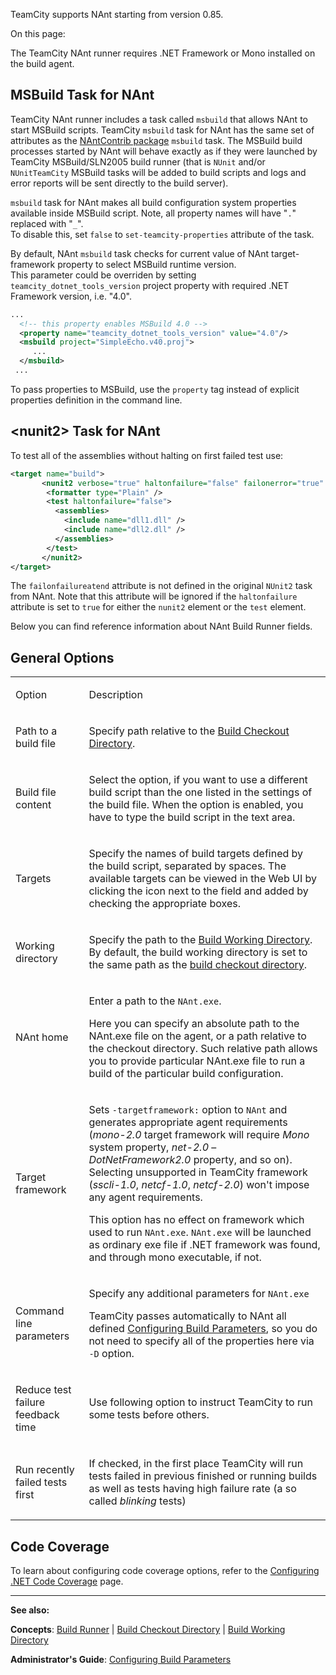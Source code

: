 [//]: # (title: NAnt)
[//]: # (auxiliary-id: NAnt)
TeamCity supports NAnt starting from version 0.85.

On this page:

<tag-list of="chapter" mode="tree" depth="4"/>

<note>

The TeamCity NAnt runner requires .NET Framework or Mono installed on the build agent.
</note>

## MSBuild Task for NAnt


TeamCity NAnt runner includes a task called `msbuild` that allows NAnt to start MSBuild scripts. TeamCity `msbuild` task for NAnt has the same set of attributes as the [NAntContrib package](http://nantcontrib.sourceforge.net) `msbuild` task. The MSBuild build processes started by NAnt will behave exactly as if they were launched by TeamCity MSBuild/SLN2005 build runner (that is `NUnit` and/or `NUnitTeamCity` MSBuild tasks will be added to build scripts and logs and error reports will be sent directly to the build server).


<note>

`msbuild` task for NAnt makes all build configuration system properties available inside MSBuild script. Note, all property names will have "`.`" replaced with "`_`".   
To disable this, set `false` to `set-teamcity-properties` attribute of the task.
</note>



By default, NAnt `msbuild` task checks for current value of NAnt target\-framework property to select MSBuild runtime version.  
This parameter could be overriden by setting `teamcity_dotnet_tools_version` project property with required .NET Framework version, i.e. "4.0".


```XML
...
  <!-- this property enables MSBuild 4.0 -->
  <property name="teamcity_dotnet_tools_version" value="4.0"/>
  <msbuild project="SimpleEcho.v40.proj">
     ...
  </msbuild>
 ...

```



<note>

To pass properties to MSBuild, use the `property` tag instead of explicit properties definition in the command line.
</note>



## &lt;nunit2&gt; Task for NAnt

To test all of the assemblies without halting on first failed test use:

```XML
<target name="build">
       <nunit2 verbose="true" haltonfailure="false" failonerror="true" failonfailureatend="true">
        <formatter type="Plain" />
        <test haltonfailure="false">
          <assemblies>
            <include name="dll1.dll" />
            <include name="dll2.dll" />
          </assemblies>
        </test>
       </nunit2>
</target>

```


<note>

The `failonfailureatend` attribute is not defined in the original `NUnit2` task from NAnt. Note that this attribute will be ignored if the `haltonfailure` attribute is set to `true` for either the `nunit2` element or the `test` element.
</note>



Below you can find reference information about NAnt Build Runner fields.



## General Options



<table>
<tr>


<td>

Option 


</td>


<td>

Description 


</td>
</tr>
<tr>


<td>

Path to a build file 


</td>


<td>

Specify path relative to the [Build Checkout Directory](build-checkout-directory.md). 



</td>
</tr>
<tr>


<td>

Build file content 


</td>


<td>

Select the option, if you want to use a different build script than the one listed in the settings of the build file. When the option is enabled, you have to type the build script in the text area.  


</td>
</tr>
<tr>


<td>

Targets 


</td>


<td>

Specify the names of build targets defined by the build script, separated by spaces. The available targets can be viewed in the Web UI by clicking the icon next to the field and added by checking the appropriate boxes.


</td>
</tr>
<tr>


<td>

Working directory 


</td>


<td>

Specify the path to the [Build Working Directory](build-working-directory.md). By default, the build working directory is set to the same path as the [build checkout directory](build-checkout-directory.md). 


</td>
</tr>
<tr>


<td>

 NAnt home 


</td>


<td>

Enter a path to the `NAnt.exe`. 


<tip>

Here you can specify an absolute path to the NAnt.exe file on the agent, or a path relative to the checkout directory. Such relative path allows you to provide particular NAnt.exe file to run a build of the particular build configuration.
</tip>



</td>
</tr>
<tr>


<td>

Target framework 


</td>


<td>

Sets `-targetframework:` option to `NAnt` and generates appropriate agent requirements (_mono\-2.0_ target framework will require _Mono_ system property, _net\-2.0_ – _DotNetFramework2.0_ property, and so on). Selecting unsupported in TeamCity framework (_sscli\-1.0_, _netcf\-1.0_, _netcf\-2.0_) won't impose any agent requirements. 


<warning>

This option has no effect on framework which used to run `NAnt.exe`. `NAnt.exe` will be launched as ordinary exe file if .NET framework was found, and through mono executable, if not.
</warning>



</td>
</tr>
<tr>


<td>

Command line parameters 


</td>


<td>

Specify any additional parameters for `NAnt.exe` 


<tip>

TeamCity passes automatically to NAnt all defined [Configuring Build Parameters](configuring-build-parameters.md), so you do not need to specify all of the properties here via  `-D` option.
</tip>



</td>
</tr>
<tr>


<td>

Reduce test failure feedback time 


</td>


<td>

Use following option to instruct TeamCity to run some tests before others. 


</td>
</tr>
<tr>


<td>

Run recently failed tests first 


</td>


<td>

If checked, in the first place TeamCity will run tests failed in previous finished or running builds as well as tests having high failure rate (a so called _blinking_ tests) 


</td>
</tr>
</table>


## Code Coverage



To learn about configuring code coverage options, refer to the [Configuring .NET Code Coverage](configuring-.net-code-coverage.md) page.



__ __

__See also:__



__Concepts__: [Build Runner](build-runner.md) | [Build Checkout Directory](build-checkout-directory.md) | [Build Working Directory](build-working-directory.md)

__Administrator's Guide__: [Configuring Build Parameters](configuring-build-parameters.md)
